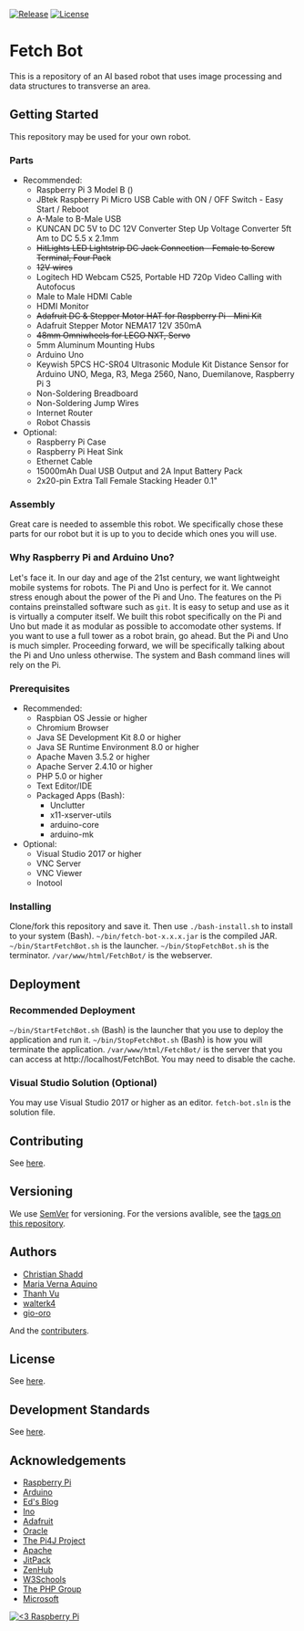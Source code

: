 [![Release](https://img.shields.io/github/release/cshadd/fetch-bot/all.svg)](https://github.com/cshadd/fetch-bot/releases)
[![License](https://img.shields.io/github/license/cshadd/fetch-bot.svg)](LICENSE)

# Fetch Bot
This is a repository of an AI based robot that uses image processing and data structures to transverse an area.

## Getting Started
This repository may be used for your own robot.

### Parts
* Recommended:
    - Raspberry Pi 3 Model B ()
    - JBtek Raspberry Pi Micro USB Cable with ON / OFF Switch - Easy Start / Reboot
    - A-Male to B-Male USB
    - KUNCAN DC 5V to DC 12V Converter Step Up Voltage Converter 5ft Am to DC 5.5 x 2.1mm
    - ~~HitLights LED Lightstrip DC Jack Connection - Female to Screw Terminal, Four Pack~~
    - ~~12V wires~~
    - Logitech HD Webcam C525, Portable HD 720p Video Calling with Autofocus
    - Male to Male HDMI Cable
    - HDMI Monitor
    - ~~Adafruit DC & Stepper Motor HAT for Raspberry Pi - Mini Kit~~
    - Adafruit Stepper Motor NEMA17 12V 350mA
    - ~~48mm Omniwheels for LEGO NXT, Servo~~
    - 5mm Aluminum Mounting Hubs
    - Arduino Uno
    - Keywish 5PCS HC-SR04 Ultrasonic Module Kit Distance Sensor for Arduino UNO, Mega, R3, Mega 2560, Nano, Duemilanove, Raspberry Pi 3
    - Non-Soldering Breadboard
    - Non-Soldering Jump Wires
    - Internet Router
    - Robot Chassis
* Optional:
    - Raspberry Pi Case
    - Raspberry Pi Heat Sink
    - Ethernet Cable
    - 15000mAh Dual USB Output and 2A Input Battery Pack
    - 2x20-pin Extra Tall Female Stacking Header 0.1"

### Assembly
Great care is needed to assemble this robot.
We specifically chose these parts for our robot but it is up to you to decide which ones you will use.

### Why Raspberry Pi and Arduino Uno?
Let's face it. In our day and age of the 21st century, we want lightweight mobile systems for robots. The Pi and Uno is perfect for it.
We cannot stress enough about the power of the Pi and Uno. The features on the Pi contains preinstalled software such as ``git``.
It is easy to setup and use as it is virtually a computer itself.
We built this robot specifically on the Pi and Uno but made it as modular as possible to accomodate other systems.
If you want to use a full tower as a robot brain, go ahead. But the Pi and Uno is much simpler.
Proceeding forward, we will be specifically talking about the Pi and Uno unless otherwise. The system and Bash command lines will rely on the Pi.

### Prerequisites
* Recommended:
    - Raspbian OS Jessie or higher
    - Chromium Browser
    - Java SE Development Kit 8.0 or higher
    - Java SE Runtime Environment 8.0 or higher
    - Apache Maven 3.5.2 or higher
    - Apache Server 2.4.10 or higher
    - PHP 5.0 or higher
    - Text Editor/IDE
    * Packaged Apps (Bash):
        - Unclutter
        - x11-xserver-utils
        - arduino-core
        - arduino-mk
* Optional:
    - Visual Studio 2017 or higher
    - VNC Server
    - VNC Viewer
    - Inotool

### Installing
Clone/fork this repository and save it. Then use ``./bash-install.sh`` to install to your system (Bash).
``~/bin/fetch-bot-x.x.x.jar`` is the compiled JAR.
``~/bin/StartFetchBot.sh`` is the launcher.
``~/bin/StopFetchBot.sh`` is the terminator.
``/var/www/html/FetchBot/`` is the webserver.

## Deployment

### Recommended Deployment
``~/bin/StartFetchBot.sh`` (Bash) is the launcher that you use to deploy the application and run it. ``~/bin/StopFetchBot.sh`` (Bash) is how you will terminate the application.
``/var/www/html/FetchBot/`` is the server that you can access at http://localhost/FetchBot. You may need to disable the cache.

### Visual Studio Solution (Optional)
You may use Visual Studio 2017 or higher as an editor. ``fetch-bot.sln`` is the solution file.

## Contributing
See [here](CONTRIBUTING.md).

## Versioning
We use [SemVer](http://semver.org/) for versioning. For the versions avalible, see the [tags on this repository](https://github.com/cshadd/fetch-bot/tags).

## Authors
* [Christian Shadd](https://github.com/cshadd)
* [Maria Verna Aquino](https://github.com/anrev09)
* [Thanh Vu](https://github.com/Vu-Thanh)
* [walterk4](https://github.com/walterk4)
* [gio-oro](https://github.com/gio-oro)

And the [contributers](https://github.com/cshadd/fetch-bot/graphs/contributors).

## License
See [here](LICENSE).

## Development Standards
See [here](/docs/DevelopmentStandards.pdf).

## Acknowledgements
* [Raspberry Pi](https://www.raspberrypi.org/)
* [Arduino](https://www.arduino.cc/)
* [Ed's Blog](http://pblog.ebaker.me.uk/)
* [Ino](http://inotool.org/)
* [Adafruit](https://www.adafruit.com/)
* [Oracle](https://www.oracle.com/)
* [The Pi4J Project](http://pi4j.com/)
* [Apache](https://www.apache.org/)
* [JitPack](https://www.jitpack.io/)
* [ZenHub](https://www.zenhub.com/)
* [W3Schools](https://www.w3schools.com/)
* [The PHP Group](https://php.net/)
* [Microsoft](https://www.microsoft.com/)

[![<3 Raspberry Pi](https://www.raspberrypi.org/app/uploads/2017/06/Powered-by-Raspberry-Pi-Logo_Outline-Colour-Screen-500x153.png)](https://www.raspberrypi.org/)
